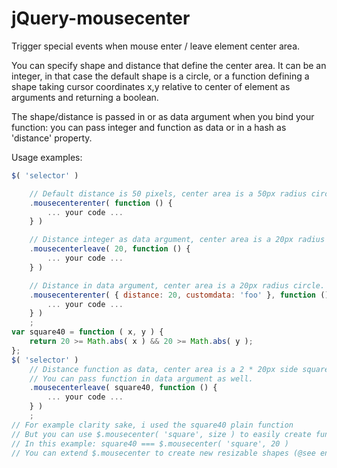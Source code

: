 jQuery-mousecenter
==================

Trigger special events when mouse enter / leave element center area.

You can specify shape and distance that define the center area. 
It can be an integer, in that case the default shape is a circle,
or a function defining a shape taking cursor coordinates x,y 
relative to center of element as arguments and returning a boolean.

The shape/distance is passed in or as data argument when you bind your function: 
you can pass integer and function as data or in a hash as 'distance' property.

Usage examples:
```javascript
$( 'selector' )

	// Default distance is 50 pixels, center area is a 50px radius circle.
	.mousecenterenter( function () {
		... your code ...
	} )

	// Distance integer as data argument, center area is a 20px radius circle.
	.mousecenterleave( 20, function () {
		... your code ...
	} )

	// Distance in data argument, center area is a 20px radius circle.
	.mousecenterenter( { distance: 20, customdata: 'foo' }, function () {
		... your code ...
	} )
	;
var square40 = function ( x, y ) {
	return 20 >= Math.abs( x ) && 20 >= Math.abs( y );
};
$( 'selector' )
	// Distance function as data, center area is a 2 * 20px side square.
	// You can pass function in data argument as well.
	.mousecenterleave( square40, function () {
		... your code ...
	} )
	;
// For example clarity sake, i used the square40 plain function
// But you can use $.mousecenter( 'square', size ) to easily create function for various "square size",
// In this example: square40 === $.mousecenter( 'square', 20 )
// You can extend $.mousecenter to create new resizable shapes (@see end of jquery.mousecenter.js)

```
